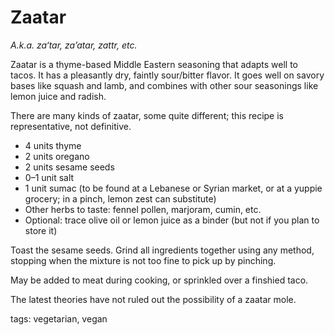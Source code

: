 Zaatar
======

_A.k.a. za‘tar, za’atar, zattr, etc._

Zaatar is a thyme-based Middle Eastern seasoning that adapts well to tacos. It has a pleasantly dry, faintly sour/bitter flavor. It goes well on savory bases like squash and lamb, and combines with other sour seasonings like lemon juice and radish.

There are many kinds of zaatar, some quite different; this recipe is representative, not definitive.

* 4 units thyme
* 2 units oregano
* 2 units sesame seeds
* 0–1 unit salt
* 1 unit sumac (to be found at a Lebanese or Syrian market, or at a yuppie grocery; in a pinch, lemon zest can substitute)
* Other herbs to taste: fennel pollen, marjoram, cumin, etc.
* Optional: trace olive oil or lemon juice as a binder (but not if you plan to store it)

Toast the sesame seeds. Grind all ingredients together using any method, stopping when the mixture is not too fine to pick up by pinching.

May be added to meat during cooking, or sprinkled over a finshied taco.

The latest theories have not ruled out the possibility of a zaatar mole.

tags: vegetarian, vegan
